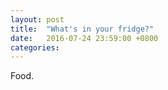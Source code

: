 ```yaml
---
layout: post
title:  "What's in your fridge?"
date:   2016-07-24 23:59:00 +0800
categories: 
---
```

Food.
